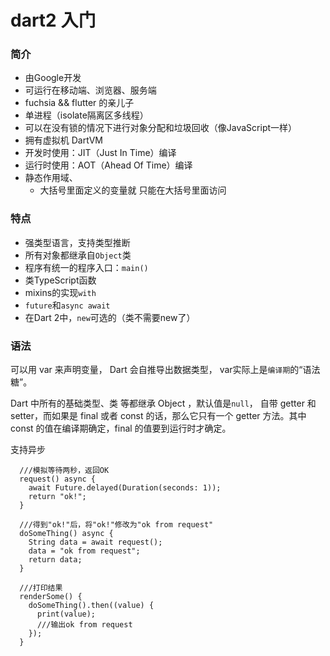# dart2 入门

### 简介
* 由Google开发
* 可运行在移动端、浏览器、服务端
* fuchsia && flutter 的亲儿子
* 单进程（isolate隔离区多线程）
* 可以在没有锁的情况下进行对象分配和垃圾回收（像JavaScript一样）
* 拥有虚拟机 DartVM
* 开发时使用：JIT（Just In Time）编译
* 运行时使用：AOT（Ahead Of Time）编译
* 静态作用域、
  * 大括号里面定义的变量就 只能在大括号里面访问

### 特点
* 强类型语言，支持类型推断
* 所有对象都继承自`Object`类
* 程序有统一的程序入口：`main()`
* 类TypeScript函数
* mixins的实现`with`
* `future`和`async await`
* 在Dart 2中，`new`可选的（类不需要new了）

### 语法
  
可以⽤ var 来声明变量， Dart 会⾃推导出数据类型， var实际上是`编译期`的“语法糖”。

Dart 中所有的基础类型、类 等都继承 Object ，默认值是`null`， ⾃带 getter 和 setter，⽽如果是 final 或者 const 的话，那么它只有⼀个 getter ⽅法。其中 const 的值在编译期确定，final 的值要到运⾏时才确定。


支持异步
```
  ///模拟等待两秒，返回OK
  request() async {
    await Future.delayed(Duration(seconds: 1));
    return "ok!";
  }

  ///得到"ok!"后，将"ok!"修改为"ok from request"
  doSomeThing() async {
    String data = await request();
    data = "ok from request";
    return data;
  }

  ///打印结果
  renderSome() {
    doSomeThing().then((value) {
      print(value);
      ///输出ok from request
    });
  }
```

